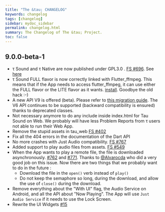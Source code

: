 ```yaml
---
title: "The &tau; CHANGELOG"
keywords: changelog
tags: [changelog]
sidebar: mydoc_sidebar
permalink: changelog.html
summary: The Changelog of The &tau; Project.
toc: false
---
```

## 9.0.0-beta-1

- τ Sound and τ Native are now published under GPL3.0 . [FS #696](https://github.com/Canardoux/tau/issues/696). See [here](tau_sound_birth-post.html)
- τ Sound FULL flavor is now correctly linked with Flutter_ffmpeg. This means that if the App needs to access flutter_ffmpeg, it can use either the FULL flavor or the LITE flavor as it wants. [install](flutter_sound_install.html#ffmpeg). Goodbye the old hack :-)
- A new API V9 is offered (beta). Please refer to [this migration guide](links_migration_v9). The V6 API continues to be supported (backward compatibility is ensured) thanks to deprecated classes.
- Not necessary anymore to do any include inside index.html for Tau Sound on Web. We probably will have less Problem Reports from τ users not able to run their Web App.
- Remove the stupid assets in tau_web [FS #402](https://github.com/Canardoux/tau/issues/402)
- Fix all the 404 errors in the documentation of the Dart API
- No more crashes with Just Audio compatibility. [FS #767](https://github.com/Canardoux/tau/issues/767)
- Added support to play audio files from assets. [FS #549](https://github.com/Canardoux/tau/issues/549)
- When the App wants to play a remote file, the file is downloaded asynchronously. [#762](https://github.com/Canardoux/flutter_sound/issues/762) and [#771](https://github.com/Canardoux/flutter_sound/issues/771). Thanks to [@Alvarocda](https://github.com/Alvarocda) who did a very good job on this issue. Now there are two things that we probably want to do in the future : 
   - Download the file in the `open()` verb instead of `play()`
   - Do not keep the semaphore so long, during the download, and allow the use of `close()` during the download.
- Remove everything about the "With UI" flag, the Audio Service on Android, and all the API about "Now Playing". The App will use `Just Audio Service` if it needs to use the Lock Screen.
- Rewrite the UI Widgets [#15](https://github.com/Canardoux/tau/pull/15)